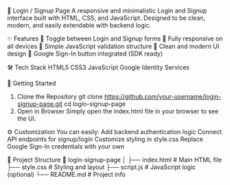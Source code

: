 🔐 Login / Signup Page
A responsive and minimalistic Login and Signup interface built with HTML, CSS, and JavaScript. Designed to be clean, modern, and easily extendable with backend logic.

✨ Features
👥 Toggle between Login and Signup forms
📱 Fully responsive on all devices
🧠 Simple JavaScript validation structure
🎨 Clean and modern UI design
🔐 Google Sign-In button integrated (SDK ready)

🛠️ Tech Stack
HTML5
CSS3
JavaScript
Google Identity Services

🚀 Getting Started
1. Clone the Repository
git clone https://github.com/your-username/login-signup-page.git
cd login-signup-page
2. Open in Browser
Simply open the index.html file in your browser to see the UI.

⚙️ Customization
You can easily:
Add backend authentication logic
Connect API endpoints for signup/login
Customize styling in style.css
Replace Google Sign-In credentials with your own

📂 Project Structure
📁 login-signup-page
│
├── index.html          # Main HTML file
├── style.css           # Styling and layout
├── script.js           # JavaScript logic (optional)
└── README.md           # Project info
